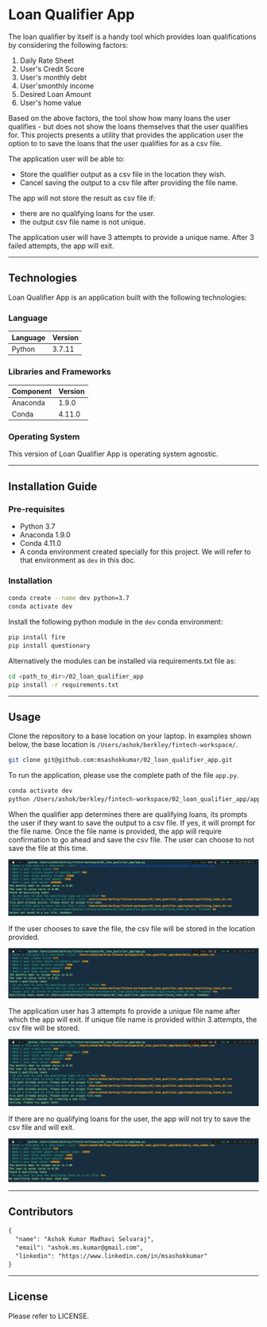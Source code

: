 # Loan Qualifier App

The loan qualifier by itself is a handy tool which provides loan qualifications by considering the following factors:

1. Daily Rate Sheet
2. User's Credit Score
3. User's monthly debt
4. User'smonthly income
5. Desired Loan Amount
6. User's home value

Based on the above factors, the tool show how many loans the user qualifies - but does not show the loans themselves
that the user qualifies for. This projects presents a utility that provides the application user the option to to save 
the loans that the user qualifies for as a csv file.

The application user will be able to:
- Store the qualifier output as a csv file in the location they wish.
- Cancel saving the output to a csv file after providing the file name.

The app will not store the result as csv file if:
- there are no qualifying loans for the user.
- the output csv file name is not unique. 

The application user will have 3 attempts to provide a unique name. After 3 failed attempts, the app will exit.

---

## Technologies

Loan Qualifier App is an application built with the following technologies:

### Language

| Language | Version |
|----------|---------|
| Python   | 3.7.11  |
### Libraries and Frameworks

| Component | Version |
|-----------|---------|
| Anaconda  | 1.9.0   |
| Conda     | 4.11.0  |

### Operating System

This version of Loan Qualifier App is operating system agnostic.

---

## Installation Guide

### Pre-requisites

- Python 3.7
- Anaconda 1.9.0
- Conda 4.11.0
- A conda environment created specially for this project.  We will refer to that environment as `dev` in this doc.

### Installation

```bash
conda create --name dev python=3.7
conda activate dev
```

Install the following python module in the `dev` conda environment:

```bash
pip install fire
pip install questionary
```

Alternatively the modules can be installed via requirements.txt file as:

```bash
cd <path_to_dir>/02_loan_qualifier_app
pip install -r requirements.txt
```

---

## Usage

Clone the repository to a base location on your laptop. In examples shown below, the base location is
`/Users/ashok/berkley/fintech-workspace/`. 

```bash
git clone git@github.com:msashokkumar/02_loan_qualifier_app.git
```

To run the application, please use the complete path of the file `app.py`. 

```bash
conda activate dev
python /Users/ashok/berkley/fintech-workspace/02_loan_qualifier_app/app.py
```

When the qualifier app determines there are qualifying loans, its prompts the user if they want to save the output to a 
csv file. If yes, it will prompt for the file name. Once the file name is provided, the app will require confirmation to go
ahead and save the csv file. The user can choose to not save the file at this time.

![Opt out of saving](/media/images/qualifying_loans_out_out_save.png?raw=true "User can opt out of saving the csv file even after providing the file name.")

If the user chooses to save the file, the csv file will be stored in the location provided.

![Qualifying Loans](/media/images/qualifying_loans_unique_path.png?raw=true "File saved when there are qualifying loans and unqiue file name provided.")

The application user has 3 attempts fo provide a unique file name after which the app will exit. If unique file name is
provided within 3 attempts, the csv file will be stored.

![Unique Filename Required](/media/images/qualifying_loans_unique_path_attempts_failed.png?raw=true "3 failed attempts of providing a unique name will result in app exiting.")

If there are no qualifying loans for the user, the app will not try to save the csv file and will exit.

![No Qualifying Loans](/media/images/no_qualifying_loans.png?raw=true "Files not saves when there are no qualifying loans.")

---
## Contributors

```markdown
{
  "name": "Ashok Kumar Madhavi Selvaraj",
  "email": "ashok.ms.kumar@gmail.com",
  "linkedin": "https://www.linkedin.com/in/msashokkumar"
}
```
---

## License

Please refer to LICENSE.
